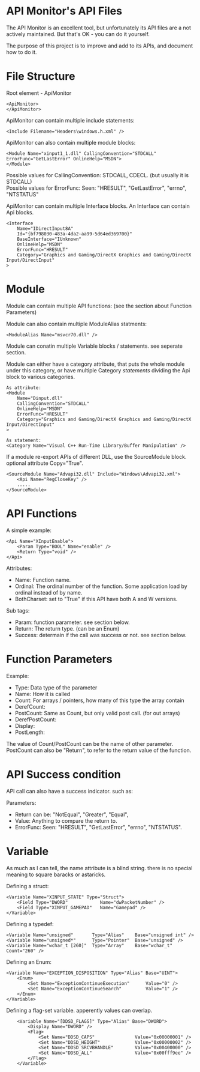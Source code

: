 API Monitor's API Files
=======================

The API Monitor is an excellent tool, but unfortunately its API files 
are a not actively maintained. But that's OK - you can do it yourself.

The purpose of this project is to improve and add to its APIs, and 
document how to do it.

File Structure
==============

Root element - ApiMonitor

	<ApiMonitor>
	</ApiMonitor>

ApiMonitor can contain multiple include statements:

	<Include Filename="Headers\windows.h.xml" />
	
ApiMonitor can also contain multiple module blocks:

	<Module Name="xinput1_1.dll" CallingConvention="STDCALL" ErrorFunc="GetLastError" OnlineHelp="MSDN">
	</Module>

Possible values for CallingConvention: STDCALL, CDECL. (but usually it is STDCALL)  
Possible values for ErrorFunc: Seen: "HRESULT", "GetLastError", "errno", "NTSTATUS"
	
ApiMonitor can contain multiple Interface blocks. An Interface can contain Api blocks.

    <Interface 
		Name="IDirectInput8A" 
		Id="{bf798030-483a-4da2-aa99-5d64ed369700}" 
		BaseInterface="IUnknown" 
		OnlineHelp="MSDN" 
		ErrorFunc="HRESULT" 
		Category="Graphics and Gaming/DirectX Graphics and Gaming/DirectX Input/DirectInput"
	>

Module
======
	
Module can contain multiple API functions: (see the section about Function Parameters)


Module can also contain multiple ModuleAlias statments:

	<ModuleAlias Name="msvcr70.dll" />

Module can conatin multiple Variable blocks / statements. see seperate section.

Module can either have a category attribute, that puts the whole module under this category,
or have multiple Category *statements* dividing the Api block to various categories.

	As attribute:
	<Module 
		Name="Dinput.dll" 
		CallingConvention="STDCALL" 
		OnlineHelp="MSDN" 
		ErrorFunc="HRESULT" 
		Category="Graphics and Gaming/DirectX Graphics and Gaming/DirectX Input/DirectInput"
	>
	
	As statement:
	<Category Name="Visual C++ Run-Time Library/Buffer Manipulation" />

If a module re-export APIs of different DLL, use the SourceModule block. optional attribute Copy="True".

	<SourceModule Name="Advapi32.dll" Include="Windows\Advapi32.xml">
		<Api Name="RegCloseKey" />
		.....
	</SourceModule>
	
API Functions
=============

A simple example:

	<Api Name="XInputEnable">
		<Param Type="BOOL" Name="enable" />
		<Return Type="void" />
	</Api>

Attributes:

* Name: Function name. 
* Ordinal: The ordinal number of the function. Some application load by ordinal instead of by name.
* BothCharset: set to "True" if this API have both A and W versions.

Sub tags:

* Param: function parameter. see section below.
* Return: The return type. (can be an Enum)
* Success: determain if the call was success or not. see section below.
	
Function Parameters
===================

Example: <Param Type="PULONG" Name="DataLength" />

* Type: Data type of the parameter
* Name: How it is called
* Count: For arrays / pointers, how many of this type the array contain
* DerefCount:
* PostCount: Same as Count, but only valid post call. (for out arrays)
* DerefPostCount: 
* Display: 
* PostLength: 

The value of Count/PostCount can be the name of other parameter.  
PostCount can also be "Return", to refer to the return value of the function.

API Success condition
=====================

API call can also have a success indicator. such as:

<Success Return="NotEqual" Value="0" />

Parameters:

* Return can be: "NotEqual", "Greater", "Equal", 
* Value: Anything to compare the return to.
* ErrorFunc: Seen: "HRESULT", "GetLastError", "errno", "NTSTATUS".

Variable
========

As much as I can tell, the name attribute is a blind string. there is 
no special meaning to square baracks or astaricks. 

Defining a struct:

	<Variable Name="XINPUT_STATE" Type="Struct">
		<Field Type="DWORD"            Name="dwPacketNumber" />
		<Field Type="XINPUT_GAMEPAD"   Name="Gamepad" />
	</Variable>

Defining a typedef:

	<Variable Name="unsigned"       Type="Alias"    Base="unsigned int" />
	<Variable Name="unsigned*"      Type="Pointer"  Base="unsigned" />
	<Variable Name="wchar_t [260]"  Type="Array"    Base="wchar_t"  Count="260" />

Defining an Enum:

	<Variable Name="EXCEPTION_DISPOSITION" Type="Alias" Base="UINT">
		<Enum>
			<Set Name="ExceptionContinueExecution"      Value="0" />
			<Set Name="ExceptionContinueSearch"         Value="1" />
		</Enum>
	</Variable>

Defining a flag-set variable. apperently values can overlap.

        <Variable Name="[DDSD_FLAGS]" Type="Alias" Base="DWORD">
            <Display Name="DWORD" />
            <Flag>
                <Set Name="DDSD_CAPS"               Value="0x00000001" />
                <Set Name="DDSD_HEIGHT"             Value="0x00000002" />
                <Set Name="DDSD_SRCVBHANDLE"        Value="0x00400000" />
                <Set Name="DDSD_ALL"                Value="0x00fff9ee" />
            </Flag>
        </Variable>
	